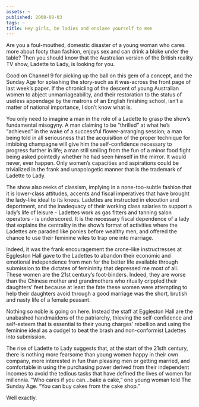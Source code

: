 ```yaml
---
assets: ~
published: 2008-08-03
tags: ~
title: Hey girls, be ladies and enslave yourself to men
---
```

Are you a foul-mouthed, domestic disaster of a young woman who cares
more about footy than fashion, enjoys sex and can drink a bloke under
the table? Then you should know that the Australian version of the
British reality TV show, Ladette to Lady, is looking for you.

Good on Channel 9 for picking up the ball on this gem of a concept, and
the Sunday Age for splashing the story-such as it was-across the front
page of last week’s paper. If the chronicling of the descent of young
Australian women to abject unmarriageability, and their restoration to
the status of useless appendage by the matrons of an English finishing
school, isn’t a matter of national importance, I don’t know what is.

You only need to imagine a man in the role of a Ladette to grasp the
show’s fundamental misogyny. A man claiming to be “thrilled” at what
he’s “achieved” in the wake of a successful flower-arranging session; a
man being told in all seriousness that the acquisition of the proper
technique for imbibing champagne will give him the self-confidence
necessary to progress further in life; a man still smiling from the fun
of a minor food fight being asked pointedly whether he had seen himself
in the mirror. It would never, ever happen. Only women’s capacities and
aspirations could be trivialized in the frank and unapologetic manner
that is the trademark of Ladette to Lady.

The show also reeks of classism, implying in a none-too-subtle fashion
that it is lower-class attitudes, accents and fiscal imperatives that
have brought the lady-like ideal to its knees. Ladettes are instructed
in elocution and deportment, and the inadequacy of their working class
salaries to support a lady’s life of leisure - Ladettes work as gas
fitters and tanning salon operators - is underscored. It is the
necessary fiscal dependence of a lady that explains the centrality in
the show’s format of activities where the Ladettes are paraded like
ponies before wealthy men, and offered the chance to use their feminine
wiles to trap one into marriage.

Indeed, it was the frank encouragement the crone-like instructresses at
Eggleston Hall gave to the Ladettes to abandon their economic and
emotional independence from men for the better life available through
submission to the dictates of femininity that depressed me most of all.
These women are the 21st century’s foot-binders. Indeed, they are worse
than the Chinese mother and grandmothers who ritually crippled their
daughters’ feet because at least the fate these women were attempting to
help their daughters avoid through a good marriage was the short,
brutish and nasty life of a female peasant.

Nothing so noble is going on here. Instead the staff at Eggleston Hall
are the unabashed handmaidens of the patriarchy, thieving the
self-confidence and self-esteem that is essential to their young
charges’ rebellion and using the feminine ideal as a cudgel to beat the
brash and non-conformist Ladettes into submission.

The rise of Ladette to Lady suggests that, at the start of the 21sth
century, there is nothing more fearsome than young women happy in their
own company, more interested in fun than pleasing men or getting
married, and comfortable in using the purchasing power derived from
their independent incomes to avoid the tedious tasks that have defined
the lives of women for millennia. “Who cares if you can…bake a cake,”
one young woman told The Sunday Age. “You can buy cakes from the cake
shop.”

Well exactly.